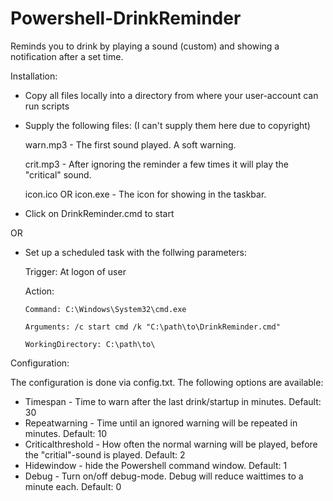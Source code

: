 # Powershell-DrinkReminder
Reminds you to drink by playing a sound (custom) and showing a notification after a set time.


Installation:

- Copy all files locally into a directory from where your user-account can run scripts
- Supply the following files: (I can't supply them here due to copyright)
    
    warn.mp3 - The first sound played. A soft warning.
    
    crit.mp3 - After ignoring the reminder a few times it will play the "critical" sound.
    
    icon.ico OR icon.exe - The icon for showing in the taskbar.
- Click on DrinkReminder.cmd to start

OR
- Set up a scheduled task with the follwing parameters:
    
    Trigger: At logon of user
    
    Action: 
    
      Command: C:\Windows\System32\cmd.exe
      
      Arguments: /c start cmd /k "C:\path\to\DrinkReminder.cmd"
      
      WorkingDirectory: C:\path\to\

Configuration:

The configuration is done via config.txt.
The following options are available:

- Timespan - Time to warn after the last drink/startup in minutes. Default: 30
- Repeatwarning - Time until an ignored warning will be repeated in minutes. Default: 10
- Criticalthreshold - How often the normal warning will be played, before the "critial"-sound is played. Default: 2
- Hidewindow - hide the Powershell command window. Default: 1
- Debug - Turn on/off debug-mode. Debug will reduce waittimes to a minute each. Default: 0
